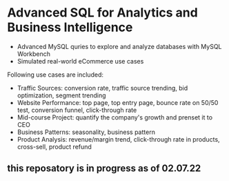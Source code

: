 # Advanced SQL for Analytics and Business Intelligence

- Advanced MySQL quries to explore and analyze databases with MySQL Workbench
- Simulated real-world eCommerce use cases

Following use cases are included:

- Traffic Sources: conversion rate, traffic source trending, bid optimization, segment trending
- Website Performance: top page, top entry page, bounce rate on 50/50 test, conversion funnel, click-through rate
- Mid-course Project: quantify the company's growth and prenset it to CEO
- Business Patterns: seasonality, business pattern
- Product Analysis: revenue/margin trend, click-through rate in products, cross-sell, product refund

## **this reposatory is in progress as of 02.07.22**
